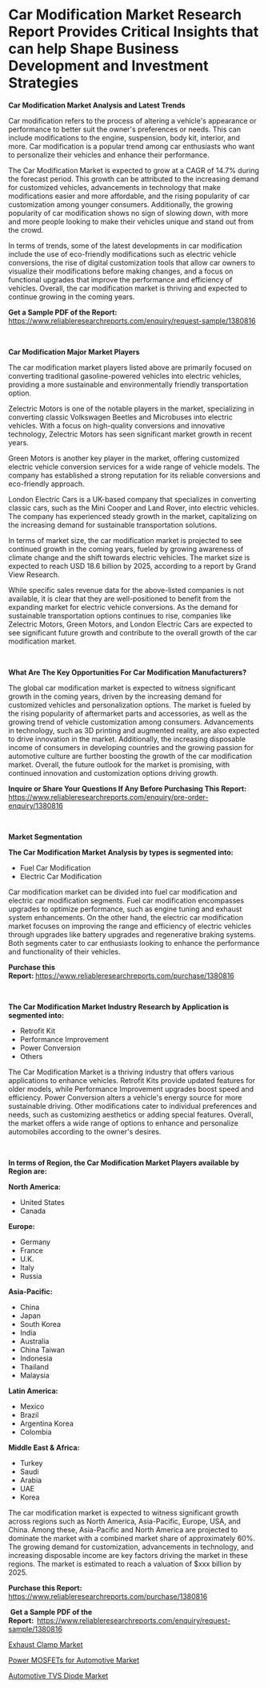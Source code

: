 <p><h1>Car Modification Market Research Report Provides Critical Insights that can help Shape Business Development and Investment Strategies</h1></p><p><strong>Car Modification Market Analysis and Latest Trends</strong></p>
<p><p>Car modification refers to the process of altering a vehicle's appearance or performance to better suit the owner's preferences or needs. This can include modifications to the engine, suspension, body kit, interior, and more. Car modification is a popular trend among car enthusiasts who want to personalize their vehicles and enhance their performance.</p><p>The Car Modification Market is expected to grow at a CAGR of 14.7% during the forecast period. This growth can be attributed to the increasing demand for customized vehicles, advancements in technology that make modifications easier and more affordable, and the rising popularity of car customization among younger consumers. Additionally, the growing popularity of car modification shows no sign of slowing down, with more and more people looking to make their vehicles unique and stand out from the crowd.</p><p>In terms of trends, some of the latest developments in car modification include the use of eco-friendly modifications such as electric vehicle conversions, the rise of digital customization tools that allow car owners to visualize their modifications before making changes, and a focus on functional upgrades that improve the performance and efficiency of vehicles. Overall, the car modification market is thriving and expected to continue growing in the coming years.</p></p>
<p><strong>Get a Sample PDF of the Report:&nbsp;</strong> <a href="https://www.reliableresearchreports.com/enquiry/request-sample/1380816">https://www.reliableresearchreports.com/enquiry/request-sample/1380816</a></p>
<p>&nbsp;</p>
<p><strong>Car Modification Major Market Players</strong></p>
<p><p>The car modification market players listed above are primarily focused on converting traditional gasoline-powered vehicles into electric vehicles, providing a more sustainable and environmentally friendly transportation option. </p><p>Zelectric Motors is one of the notable players in the market, specializing in converting classic Volkswagen Beetles and Microbuses into electric vehicles. With a focus on high-quality conversions and innovative technology, Zelectric Motors has seen significant market growth in recent years.</p><p>Green Motors is another key player in the market, offering customized electric vehicle conversion services for a wide range of vehicle models. The company has established a strong reputation for its reliable conversions and eco-friendly approach.</p><p>London Electric Cars is a UK-based company that specializes in converting classic cars, such as the Mini Cooper and Land Rover, into electric vehicles. The company has experienced steady growth in the market, capitalizing on the increasing demand for sustainable transportation solutions.</p><p>In terms of market size, the car modification market is projected to see continued growth in the coming years, fueled by growing awareness of climate change and the shift towards electric vehicles. The market size is expected to reach USD 18.6 billion by 2025, according to a report by Grand View Research.</p><p>While specific sales revenue data for the above-listed companies is not available, it is clear that they are well-positioned to benefit from the expanding market for electric vehicle conversions. As the demand for sustainable transportation options continues to rise, companies like Zelectric Motors, Green Motors, and London Electric Cars are expected to see significant future growth and contribute to the overall growth of the car modification market.</p></p>
<p>&nbsp;</p>
<p><strong>What Are The Key Opportunities For Car Modification Manufacturers?</strong></p>
<p><p>The global car modification market is expected to witness significant growth in the coming years, driven by the increasing demand for customized vehicles and personalization options. The market is fueled by the rising popularity of aftermarket parts and accessories, as well as the growing trend of vehicle customization among consumers. Advancements in technology, such as 3D printing and augmented reality, are also expected to drive innovation in the market. Additionally, the increasing disposable income of consumers in developing countries and the growing passion for automotive culture are further boosting the growth of the car modification market. Overall, the future outlook for the market is promising, with continued innovation and customization options driving growth.</p></p>
<p><strong>Inquire or Share Your Questions If Any Before Purchasing This Report:</strong> <a href="https://www.reliableresearchreports.com/enquiry/pre-order-enquiry/1380816">https://www.reliableresearchreports.com/enquiry/pre-order-enquiry/1380816</a></p>
<p>&nbsp;</p>
<p><strong>Market Segmentation</strong></p>
<p><strong>The Car Modification Market Analysis by types is segmented into:</strong></p>
<p><ul><li>Fuel Car Modification</li><li>Electric Car Modification</li></ul></p>
<p><p>Car modification market can be divided into fuel car modification and electric car modification segments. Fuel car modification encompasses upgrades to optimize performance, such as engine tuning and exhaust system enhancements. On the other hand, the electric car modification market focuses on improving the range and efficiency of electric vehicles through upgrades like battery upgrades and regenerative braking systems. Both segments cater to car enthusiasts looking to enhance the performance and functionality of their vehicles.</p></p>
<p><strong>Purchase this Report:&nbsp;</strong><a href="https://www.reliableresearchreports.com/purchase/1380816">https://www.reliableresearchreports.com/purchase/1380816</a></p>
<p>&nbsp;</p>
<p><strong>The Car Modification Market Industry Research by Application is segmented into:</strong></p>
<p><ul><li>Retrofit Kit</li><li>Performance Improvement</li><li>Power Conversion</li><li>Others</li></ul></p>
<p><p>The Car Modification Market is a thriving industry that offers various applications to enhance vehicles. Retrofit Kits provide updated features for older models, while Performance Improvement upgrades boost speed and efficiency. Power Conversion alters a vehicle's energy source for more sustainable driving. Other modifications cater to individual preferences and needs, such as customizing aesthetics or adding special features. Overall, the market offers a wide range of options to enhance and personalize automobiles according to the owner's desires.</p></p>
<p>&nbsp;</p>
<p><strong>In terms of Region, the Car Modification Market Players available by Region are:</strong></p>
<p>
    <p> <strong> North America: </strong>
        <ul>
            <li>United States</li>
            <li>Canada</li>
        </ul>
        </p> 
    <p> <strong> Europe: </strong>
        <ul>
            <li>Germany</li>
            <li>France</li>
            <li>U.K.</li>
            <li>Italy</li>
            <li>Russia</li>
        </ul>
        </p> 
    <p> <strong> Asia-Pacific: </strong>
        <ul>
            <li>China</li>
            <li>Japan</li>
            <li>South Korea</li>
            <li>India</li>
            <li>Australia</li>
            <li>China Taiwan</li>
            <li>Indonesia</li>
            <li>Thailand</li>
            <li>Malaysia</li>
        </ul>
        </p> 
    <p> <strong> Latin America: </strong>
        <ul>
            <li>Mexico</li>
            <li>Brazil</li>
            <li>Argentina Korea</li>
            <li>Colombia</li>
        </ul>
        </p> 
    <p> <strong> Middle East & Africa: </strong>
        <ul>
            <li>Turkey</li>
            <li>Saudi</li>
            <li>Arabia</li>
            <li>UAE</li>
            <li>Korea</li>
        </ul>
    </p>
    </p>
<p><p>The car modification market is expected to witness significant growth across regions such as North America, Asia-Pacific, Europe, USA, and China. Among these, Asia-Pacific and North America are projected to dominate the market with a combined market share of approximately 60%. The growing demand for customization, advancements in technology, and increasing disposable income are key factors driving the market in these regions. The market is estimated to reach a valuation of $xxx billion by 2025.</p></p>
<p><strong>Purchase this Report: </strong><a href="https://www.reliableresearchreports.com/purchase/1380816">https://www.reliableresearchreports.com/purchase/1380816</a></p>
<p>&nbsp;<strong>Get a Sample PDF of the Report:&nbsp;&nbsp;</strong><a href="https://www.reliableresearchreports.com/enquiry/request-sample/1380816">https://www.reliableresearchreports.com/enquiry/request-sample/1380816</a></p>
<p><strong></strong></p>
<p><p><a href="https://github.com/moyahfrancoestellec51j635wcx/Market-Research-Report-List-1/blob/main/exhaust-clamp-market.md">Exhaust Clamp Market</a></p><p><a href="https://view.publitas.com/reportprime-1/power-mosfets-for-automotive-market-research-report-unlocks-analysis-on-the-market-financial-status-market-size-and-market-revenue-upto-2030/">Power MOSFETs for Automotive Market</a></p><p><a href="https://view.publitas.com/reportprime-1/automotive-tvs-diode-market-size-focuses-on-market-dynamics-in-depth-analysis-and-future-projections-of-its-market-forecasted-for-period-from-2023-to-2030/">Automotive TVS Diode Market</a></p></p>